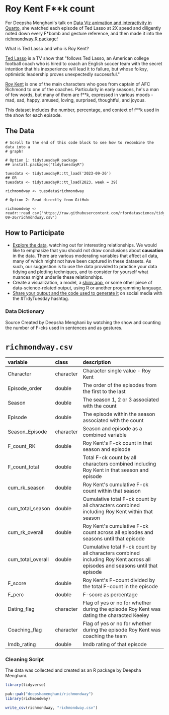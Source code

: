 # Roy Kent F**k count

For Deepsha Menghani's talk on [Data Viz animation and interactivity in Quarto](https://deepshamenghani.github.io/posit_plotly_crosstalk/#/title-slide), she watched each episode of Ted Lasso at 2X speed and diligently noted down every F*bomb and gesture reference, and then made it into the [richmondway R package](https://github.com/deepshamenghani/richmondway)!

What is Ted Lasso and who is Roy Kent? 

[Ted Lasso](https://en.wikipedia.org/wiki/Ted_Lasso) is a TV show that "follows Ted Lasso, an American college football coach who is hired to coach an English soccer team with the secret intention that his inexperience will lead it to failure, but whose folksy, optimistic leadership proves unexpectedly successful."

[Roy Kent](https://ted-lasso.fandom.com/wiki/Roy_Kent) is one of the main characters who goes from captain of AFC Richmond to one of the coaches. Particularly in early seasons, he's a man of few words, but many of them are f**k, expressed in various moods - mad, sad, happy, amused, loving, surprised, thoughtful, and joyous. 

This dataset includes the number, percentage, and context of f**k used in the show for each episode.

## The Data

```{r}
# Scroll to the end of this code block to see how to recombine the data into a
# graph!

# Option 1: tidytuesdayR package 
## install.packages("tidytuesdayR")

tuesdata <- tidytuesdayR::tt_load('2023-09-26')
## OR
tuesdata <- tidytuesdayR::tt_load(2023, week = 39)

richmondway <- tuesdata$richmondway

# Option 2: Read directly from GitHub

richmondway <- readr::read_csv('https://raw.githubusercontent.com/rfordatascience/tidytuesday/master/data/2023/2023-09-26/richmondway.csv')
```

## How to Participate

- [Explore the data](https://r4ds.hadley.nz/), watching out for interesting relationships. We would like to emphasize that you should not draw conclusions about **causation** in the data. There are various moderating variables that affect all data, many of which might not have been captured in these datasets. As such, our suggestion is to use the data provided to practice your data tidying and plotting techniques, and to consider for yourself what nuances might underlie these relationships.
- Create a visualization, a model, a [shiny app](https://shiny.posit.co/), or some other piece of data-science-related output, using R or another programming language.
- [Share your output and the code used to generate it](../../../sharing.md) on social media with the #TidyTuesday hashtag.


### Data Dictionary

Source Created by Deepsha Menghani by watching the show and counting the number of F-cks used in sentences and as gestures.

# `richmondway.csv`

|variable          |class     |description       |
|:-----------------|:---------|:-----------------|
|Character         |character |Character single value - Roy Kent         |
|Episode_order     |double    |The order of the episodes from the first to the last    |
|Season            |double    |The season 1, 2 or 3 associated with the count        |
|Episode           |double    |The episode within the season associated with the count          |
|Season_Episode    |character |Season and episode as a combined variable   |
|F_count_RK        |double    |Roy Kent's F-ck count in that season and episode     |
|F_count_total     |double    |Total F-ck count by all characters combined including Roy Kent in that season and episode |
|cum_rk_season     |double    |Roy Kent's cumulative F-ck count within that season    |
|cum_total_season  |double    |Cumulative total F-ck count by all characters combined including Roy Kent within that season |
|cum_rk_overall    |double    |Roy Kent's cumulative F-ck count across all episodes and seasons until that episode  |
|cum_total_overall |double    |Cumulative total F-ck count by all characters combined including Roy Kent across all episodes and seasons until that episode |
|F_score           |double    |Roy Kent's F-count divided by the total F-count in the episode     |
|F_perc            |double    |F-score as percentage  |
|Dating_flag       |character |Flag of yes or no for whether during the episode Roy Kent was dating the characted Keeley     |
|Coaching_flag     |character |Flag of yes or no for whether during the episode Roy Kent was coaching the team  |
|Imdb_rating       |double    |Imdb rating of that episode   |


### Cleaning Script

The data was collected and created as an R package by Deepsha Menghani. 

``` r
library(tidyverse)

pak::pak("deepshamenghani/richmondway")
library(richmondway)

write_csv(richmondway, "richmondway.csv")

```
